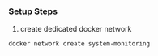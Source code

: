 ### Setup Steps
1. create dedicated docker network 
```shell
docker network create system-monitoring
```